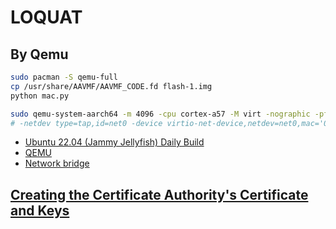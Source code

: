 # LOQUAT

## By Qemu

```bash
sudo pacman -S qemu-full
cp /usr/share/AAVMF/AAVMF_CODE.fd flash-1.img
python mac.py

sudo qemu-system-aarch64 -m 4096 -cpu cortex-a57 -M virt -nographic -pflash /usr/share/AAVMF/AAVMF_CODE.fd -pflash flash-1.img -drive if=none,file=jammy-server-cloudimg-arm64.img,id=hd0 -device virtio-blk-device,drive=hd0 -nic bridge,br=virbr0,model=virtio-net-pci
# -netdev type=tap,id=net0 -device virtio-net-device,netdev=net0,mac='00:16:3e:58:4c:91'
```

- [Ubuntu 22.04 (Jammy Jellyfish) Daily Build](https://cloud-images.ubuntu.com/jammy/current/)
- [QEMU](https://wiki.archlinux.org/title/QEMU)
- [Network bridge](https://wiki.archlinux.org/title/Network_bridge)

## [Creating the Certificate Authority's Certificate and Keys](https://mariadb.com/docs/xpand/security/data-in-transit-encryption/create-self-signed-certificates-keys-openssl/)


